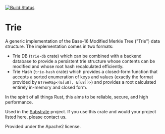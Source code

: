 [![Build Status](https://travis-ci.org/paritytech/parity-common.svg?branch=master)](https://travis-ci.org/paritytech/parity-common)

# Trie

A generic implementation of the Base-16 Modified Merkle Tree ("Trie") data structure.
The implementation comes in two formats:

- Trie DB (`trie-db` crate) which can be combined with a backend database to provide
   a persistent trie structure whose contents can be modified and whose root hash
   recalculated efficiently.
- Trie Hash (`trie-hash` crate) which provides a closed-form function that accepts a
   sorted enumeration of keys and values (exactly the format provided by
   `BTreeMap<(&[u8], &[u8])>`) and provides a root calculated entirely in-memory and
   closed form.

In the spirit of all things Rust, this aims to be reliable, secure, and high performance.

Used in the [Substrate](https://parity.io/substrate) project. If you use this crate and
would your project listed here, please contact us.

Provided under the Apache2 license.